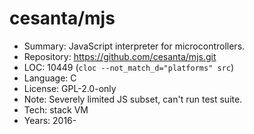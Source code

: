 # cesanta/mjs

* Summary:    JavaScript interpreter for microcontrollers.
* Repository: https://github.com/cesanta/mjs.git
* LOC:        10449 (`cloc --not_match_d="platforms" src`)
* Language:   C
* License:    GPL-2.0-only
* Note:       Severely limited JS subset, can't run test suite.
* Tech:       stack VM
* Years:      2016-
